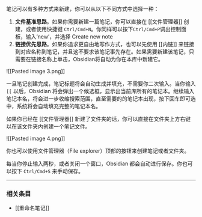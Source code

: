 笔记可以有多种方式来新建，你可以从以下不同方式中选择一种：

1. **文件基准思路**。如果你需要新建一篇笔记，你可以直接在 [[文件管理器]] 创建，或者使用快捷键 `Ctrl/Cmd+N`。你同样可以按下`Ctrl/Cmd+P`调出控制面板，输入‘new’，并选择 Create new note
2. **链接优先思路**。如果你追求更自由地写作方式，也可以先使用 [[内链]] 来链接到对应名称到笔记，并且这不要求该笔记事先存在。如果需要新建该笔记，只需要在链接名称上单击，Obsidian将自动为你在本库中新建它。

![[Pasted image 3.png]]

一旦笔记创建完成，笔记标题将会自动生成并填充，不需要你二次输入。当你输入 `[[` 以后，Obsidian 将会弹出一个候选框，显示出当前库所有的笔记本。继续输入笔记本名，将会进一步收缩搜索范围，直至需要的的笔记本出现，按下回车即可选中，系统将会自动填充完整的笔记本名。

如果你已经在 [[文件管理器]] 新建了文件夹的话，你可以直接在文件夹上方右键以在该文件夹内创建一个笔记文件。

![[Pasted image 4.png]]

你也可以使用文件管理器（File explorer）顶部的按钮来创建笔记或者文件夹。

每当你停止输入两秒，或者关闭一个窗口，Obsidian 都会自动进行保存。你也可以按下 `Ctrl/Cmd+S` 来手动保存。

---

### 相关条目

- [[重命名笔记]]

